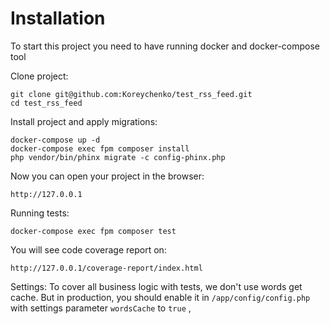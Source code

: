 # Installation

To start this project you need to have running docker and docker-compose tool

Clone project:

    git clone git@github.com:Koreychenko/test_rss_feed.git
    cd test_rss_feed

Install project and apply migrations:

    docker-compose up -d    
    docker-compose exec fpm composer install
    php vendor/bin/phinx migrate -c config-phinx.php
    
Now you can open your project in the browser:

    http://127.0.0.1
    
Running tests:

    docker-compose exec fpm composer test
    
You will see code coverage report on:

    http://127.0.0.1/coverage-report/index.html
    
Settings:
To cover all business logic with tests, we don't use words get cache.
But in production, you should enable it in `/app/config/config.php` with settings
parameter `wordsCache` to `true` , 